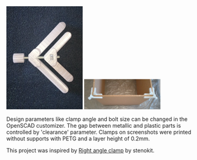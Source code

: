 <img src="img/90.webp" alt="Parametric angle clamp" width="200" />
<img src="img/box.webp" alt="Parametric angle clamp" width="200" />

Design parameters like clamp angle and bolt size can be changed in the OpenSCAD customizer. The gap between metallic and plastic parts is controlled by 'clearance' parameter. Clamps on screenshots were printed without supports with PETG and a layer height of 0.2mm.

This project was inspired by [Right angle clamp](https://www.thingiverse.com/thing:6565057) by stenokit.
